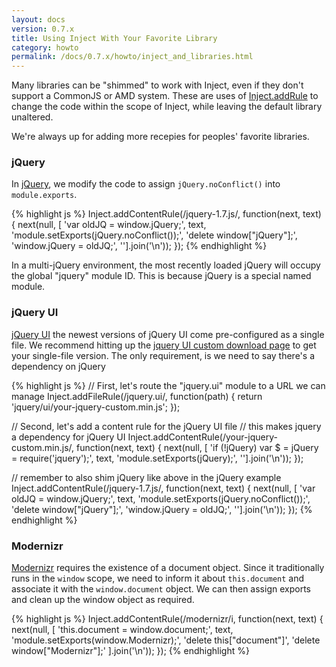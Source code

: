 ```yaml
---
layout: docs
version: 0.7.x
title: Using Inject With Your Favorite Library
category: howto
permalink: /docs/0.7.x/howto/inject_and_libraries.html
---
```


Many libraries can be "shimmed" to work with Inject, even if they don't support a CommonJS or AMD system. These are uses of [Inject.addRule](/docs/0.7.x/api/inject.addrule.html) to change the code within the scope of Inject, while leaving the default library unaltered.

We're always up for adding more recepies for peoples' favorite libraries.

### jQuery

In [jQuery](http://jquery.com/), we modify the code to assign `jQuery.noConflict()` into `module.exports`.

{% highlight js %}
Inject.addContentRule(/jquery-1\.7\.js/, function(next, text) {
  next(null, [
    'var oldJQ = window.jQuery;',
    text,
    'module.setExports(jQuery.noConflict());',
    'delete window["jQuery"];',
    'window.jQuery = oldJQ;',
  ''].join('\n'));
});
{% endhighlight %}

In a multi-jQuery environment, the most recently loaded jQuery will occupy the global "jquery" module ID. This is because jQuery is a special named module.

### jQuery UI

[jQuery UI](http://jqueryui.com/) the newest versions of jQuery UI come pre-configured as a single file. We recommend hitting up the [jquery UI custom download page](http://jqueryui.com/download/) to get your single-file version. The only requirement, is we need to say there's a dependency on jQuery

{% highlight js %}
// First, let's route the "jquery.ui" module to a URL we can manage
Inject.addFileRule(/jquery\.ui/, function(path) {
  return 'jquery/ui/your-jquery-custom.min.js';
});

// Second, let's add a content rule for the jQuery UI file
// this makes jquery a dependency for jQuery UI
Inject.addContentRule(/your-jquery-custom\.min\.js/, function(next, text) {
  next(null, [
    'if (!jQuery) var $ = jQuery = require(\'jquery\');',
    text,
    'module.setExports(jQuery);',
  ''].join('\n'));
});

// remember to also shim jQuery like above in the jQuery example
Inject.addContentRule(/jquery-1\.7\.js/, function(next, text) {
  next(null, [
    'var oldJQ = window.jQuery;',
    text,
    'module.setExports(jQuery.noConflict());',
    'delete window["jQuery"];',
    'window.jQuery = oldJQ;',
  ''].join('\n'));
});
{% endhighlight %}

### Modernizr

[Modernizr](http://modernizr.com/) requires the existence of a document object. Since it traditionally runs in the `window` scope, we need to inform it about `this.document` and associate it with the `window.document` object. We can then assign exports and clean up the window object as required.

{% highlight js %}
Inject.addContentRule(/modernizr/i, function(next, text) {
  next(null, [
    'this.document = window.document;',
    text,
    'module.setExports(window.Modernizr);',
    'delete this["document"]',
    'delete window["Modernizr"];'
  ].join('\n'));
});
{% endhighlight %}

